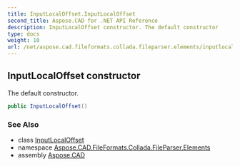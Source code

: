 ```yaml
---
title: InputLocalOffset.InputLocalOffset
second_title: Aspose.CAD for .NET API Reference
description: InputLocalOffset constructor. The default constructor
type: docs
weight: 10
url: /net/aspose.cad.fileformats.collada.fileparser.elements/inputlocaloffset/inputlocaloffset/
---
```

## InputLocalOffset constructor

The default constructor.

```csharp
public InputLocalOffset()
```

### See Also

* class [InputLocalOffset](../)
* namespace [Aspose.CAD.FileFormats.Collada.FileParser.Elements](../../inputlocaloffset/)
* assembly [Aspose.CAD](../../../)


